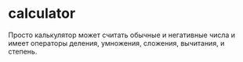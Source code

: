 # calculator
Просто калькулятор может считать обычные и негативные числа и имеет операторы деления, умножения, сложения, вычитания, и степень.
